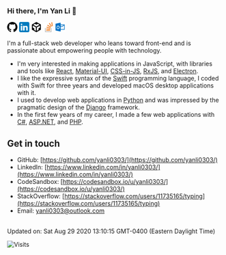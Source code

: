 ### Hi there, I'm Yan Li 👋

<!--SHIELDS_BEGIN-->
[<img alt="Yan Li - GitHub" src="https://raw.githubusercontent.com/yanli0303/yanli0303/master/assets/github@4x.png" width="24" height="24" />](https://github.com/yanli0303/)
[<img alt="Yan Li - LinkedIn" src="https://raw.githubusercontent.com/yanli0303/yanli0303/master/assets/linkedin@4x.png" width="24" height="24" />](https://www.linkedin.com/in/yanli0303/)
[<img alt="Yan Li - CodeSandbox" src="https://raw.githubusercontent.com/yanli0303/yanli0303/master/assets/codesandbox@4x.png" width="24" height="24" />](https://codesandbox.io/u/yanli0303/)
[<img alt="Yan Li - StackOverflow" src="https://raw.githubusercontent.com/yanli0303/yanli0303/master/assets/stackoverflow@4x.png" width="24" height="24" />](https://stackoverflow.com/users/11735165/typing)
[<img alt="Yan Li - Email" src="https://raw.githubusercontent.com/yanli0303/yanli0303/master/assets/email@4x.png" width="24" height="24" />](mailto:yanli0303@outlook.com)
<!--SHIELDS_END-->

I'm a full-stack web developer who leans toward front-end and is passionate about empowering people with technology.

- I'm very interested in making applications in JavaScript, with libraries and tools like [React](https://reactjs.org/), [Material-UI](https://material-ui.com/), [CSS-in-JS](https://cssinjs.org/), [RxJS](https://rxjs.dev/), and [Electron](https://www.electronjs.org/).
- I like the expressive syntax of the [Swift](https://swift.org/) programming language, I coded with Swift for three years and developed macOS desktop applications with it.
- I used to develop web applications in [Python](https://www.python.org/) and was impressed by the pragmatic design of the [Django](https://www.djangoproject.com/) framework.
- In the first few years of my career, I made a few web applications with [C#](https://docs.microsoft.com/en-us/dotnet/csharp/), [ASP.NET](https://dotnet.microsoft.com/apps/aspnet), and [PHP](https://www.php.net/).

## Get in touch

<!--GET_IN_TOUCH_BEGIN-->
- GitHub: [https://github.com/yanli0303/](https://github.com/yanli0303/)
- LinkedIn: [https://www.linkedin.com/in/yanli0303/](https://www.linkedin.com/in/yanli0303/)
- CodeSandbox: [https://codesandbox.io/u/yanli0303/](https://codesandbox.io/u/yanli0303/)
- StackOverflow: [https://stackoverflow.com/users/11735165/typing](https://stackoverflow.com/users/11735165/typing)
- Email: [yanli0303@outlook.com](mailto:yanli0303@outlook.com)
<!--GET_IN_TOUCH_END-->

<br/>
Updated on: Sat Aug 29 2020 13:10:15 GMT-0400 (Eastern Daylight Time)
<br/>

![Visits](https://enhrg2qpogcatw6.m.pipedream.net)
